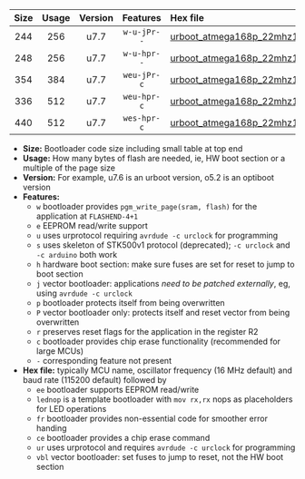 |Size|Usage|Version|Features|Hex file|
|:-:|:-:|:-:|:-:|:--|
|244|256|u7.7|`w-u-jPr--`|[urboot_atmega168p_22mhz1184_19200bps_lednop_ur_vbl.hex](https://raw.githubusercontent.com/stefanrueger/urboot.hex/main/mcus/atmega168p/fcpu_22mhz1184/19200_bps/urboot_atmega168p_22mhz1184_19200bps_lednop_ur_vbl.hex)|
|248|256|u7.7|`w-u-hpr--`|[urboot_atmega168p_22mhz1184_19200bps_lednop_fr_ur.hex](https://raw.githubusercontent.com/stefanrueger/urboot.hex/main/mcus/atmega168p/fcpu_22mhz1184/19200_bps/urboot_atmega168p_22mhz1184_19200bps_lednop_fr_ur.hex)|
|354|384|u7.7|`weu-jPr-c`|[urboot_atmega168p_22mhz1184_19200bps_ee_lednop_fr_ce_ur_vbl.hex](https://raw.githubusercontent.com/stefanrueger/urboot.hex/main/mcus/atmega168p/fcpu_22mhz1184/19200_bps/urboot_atmega168p_22mhz1184_19200bps_ee_lednop_fr_ce_ur_vbl.hex)|
|336|512|u7.7|`weu-hpr-c`|[urboot_atmega168p_22mhz1184_19200bps_ee_lednop_fr_ce_ur.hex](https://raw.githubusercontent.com/stefanrueger/urboot.hex/main/mcus/atmega168p/fcpu_22mhz1184/19200_bps/urboot_atmega168p_22mhz1184_19200bps_ee_lednop_fr_ce_ur.hex)|
|440|512|u7.7|`wes-hpr-c`|[urboot_atmega168p_22mhz1184_19200bps_ee_lednop_fr_ce.hex](https://raw.githubusercontent.com/stefanrueger/urboot.hex/main/mcus/atmega168p/fcpu_22mhz1184/19200_bps/urboot_atmega168p_22mhz1184_19200bps_ee_lednop_fr_ce.hex)|

- **Size:** Bootloader code size including small table at top end
- **Usage:** How many bytes of flash are needed, ie, HW boot section or a multiple of the page size
- **Version:** For example, u7.6 is an urboot version, o5.2 is an optiboot version
- **Features:**
  + `w` bootloader provides `pgm_write_page(sram, flash)` for the application at `FLASHEND-4+1`
  + `e` EEPROM read/write support
  + `u` uses urprotocol requiring `avrdude -c urclock` for programming
  + `s` uses skeleton of STK500v1 protocol (deprecated); `-c urclock` and `-c arduino` both work
  + `h` hardware boot section: make sure fuses are set for reset to jump to boot section
  + `j` vector bootloader: applications *need to be patched externally*, eg, using `avrdude -c urclock`
  + `p` bootloader protects itself from being overwritten
  + `P` vector bootloader only: protects itself and reset vector from being overwritten
  + `r` preserves reset flags for the application in the register R2
  + `c` bootloader provides chip erase functionality (recommended for large MCUs)
  + `-` corresponding feature not present
- **Hex file:** typically MCU name, oscillator frequency (16 MHz default) and baud rate (115200 default) followed by
  + `ee` bootloader supports EEPROM read/write
  + `lednop` is a template bootloader with `mov rx,rx` nops as placeholders for LED operations
  + `fr` bootloader provides non-essential code for smoother error handing
  + `ce` bootloader provides a chip erase command
  + `ur` uses urprotocol and requires `avrdude -c urclock` for programming
  + `vbl` vector bootloader: set fuses to jump to reset, not the HW boot section
